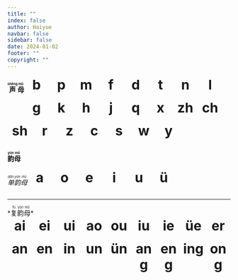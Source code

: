 ```yaml
---
title: ""
index: false
author: Haiyue
navbar: false
sidebar: false
date: 2024-01-02
footer: ""
copyright: ""
---
```

<style>
  .page-info, .vp-breadcrumb, .page-meta {
    display: none;
  }
  .theme-container, #main-content{
    height: 400px;
  }
  .theme-container, #main-content, .theme-hope-content{
    padding-bottom: 0px
  }
  .vp-footer-wrapper{
    display:none;
    padding: 0px;
    margin: 0px;
    padding: 0px;
  }

  .pinyin-letter {
    font-size: 30px;
    font-weight: bold;
    margin:0px 2px;
    width: 50px;
    height: 50px;
    float:left;
    background-color:rgba(0,0,0,0);
    padding:1px;
    text-align: center;
  }

  .title {
    float: left;
  }

  .clearfix::before,
  .clearfix::after{
    content: '';
    display: table;
    clear: both;
  }

  .col1{
  }
  .col2{
  }
</style>
<script>
  function xplay(id){
    document.getElementById(id).style.backgroundColor = 'orange';
    let audio = new Audio('/data/pinyin/' + id + '.mp3');
    audio.addEventListener('ended', function(){
      document.getElementById(id).style.backgroundColor = 'rgba(0,0,0,0)';
    });
    audio.play()
  }
</script>



<div class="clearfix">
  <div class="title">
  
  **<span style="font-size:15px;font-weight:bold;"><ruby>声<rt>shēng</rt></ruby><ruby>母<rt>mǔ</rt></ruby></span>**
  </div>
  <div class="pinyin-letter" id="b"  onclick="document.getElementById('b').style.backgroundColor = 'orange';let audio = new Audio('/data/pinyin/b.mp3');audio.addEventListener('ended', function(){document.getElementById('b').style.backgroundColor = 'rgba(0,0,0,0)';});audio.play()">b</div>
  <div class="pinyin-letter" id="p"  onclick="document.getElementById('p').style.backgroundColor = 'orange';let audio = new Audio('/data/pinyin/p.mp3');audio.addEventListener('ended', function(){document.getElementById('p').style.backgroundColor = 'rgba(0,0,0,0)';});audio.play()">p</div>
  <div class="pinyin-letter" id="m"  onclick="document.getElementById('m').style.backgroundColor = 'orange';let audio = new Audio('/data/pinyin/m.mp3');audio.addEventListener('ended', function(){document.getElementById('m').style.backgroundColor = 'rgba(0,0,0,0)';});audio.play()">m</div>
  <div class="pinyin-letter" id="f"  onclick="document.getElementById('f').style.backgroundColor = 'orange';let audio = new Audio('/data/pinyin/f.mp3');audio.addEventListener('ended', function(){document.getElementById('f').style.backgroundColor = 'rgba(0,0,0,0)';});audio.play()">f</div>
  <div class="pinyin-letter" id="d"  onclick="document.getElementById('d').style.backgroundColor = 'orange';let audio = new Audio('/data/pinyin/d.mp3');audio.addEventListener('ended', function(){document.getElementById('d').style.backgroundColor = 'rgba(0,0,0,0)';});audio.play()">d</div>
  <div class="pinyin-letter" id="t"  onclick="document.getElementById('t').style.backgroundColor = 'orange';let audio = new Audio('/data/pinyin/t.mp3');audio.addEventListener('ended', function(){document.getElementById('t').style.backgroundColor = 'rgba(0,0,0,0)';});audio.play()">t</div>
  <div class="pinyin-letter" id="n"  onclick="document.getElementById('n').style.backgroundColor = 'orange';let audio = new Audio('/data/pinyin/n.mp3');audio.addEventListener('ended', function(){document.getElementById('n').style.backgroundColor = 'rgba(0,0,0,0)';});audio.play()">n</div>
  <div class="pinyin-letter" id="l"  onclick="document.getElementById('l').style.backgroundColor = 'orange';let audio = new Audio('/data/pinyin/l.mp3');audio.addEventListener('ended', function(){document.getElementById('l').style.backgroundColor = 'rgba(0,0,0,0)';});audio.play()">l</div>
  <div class="pinyin-letter" id="g"  onclick="document.getElementById('g').style.backgroundColor = 'orange';let audio = new Audio('/data/pinyin/g.mp3');audio.addEventListener('ended', function(){document.getElementById('g').style.backgroundColor = 'rgba(0,0,0,0)';});audio.play()">g</div>
  <div class="pinyin-letter" id="k"  onclick="document.getElementById('k').style.backgroundColor = 'orange';let audio = new Audio('/data/pinyin/k.mp3');audio.addEventListener('ended', function(){document.getElementById('k').style.backgroundColor = 'rgba(0,0,0,0)';});audio.play()">k</div>
  <div class="pinyin-letter" id="h"  onclick="document.getElementById('h').style.backgroundColor = 'orange';let audio = new Audio('/data/pinyin/h.mp3');audio.addEventListener('ended', function(){document.getElementById('h').style.backgroundColor = 'rgba(0,0,0,0)';});audio.play()">h</div>
  <div class="pinyin-letter" id="j"  onclick="document.getElementById('j').style.backgroundColor = 'orange';let audio = new Audio('/data/pinyin/j.mp3');audio.addEventListener('ended', function(){document.getElementById('j').style.backgroundColor = 'rgba(0,0,0,0)';});audio.play()">j</div>
  <div class="pinyin-letter" id="q"  onclick="document.getElementById('q').style.backgroundColor = 'orange';let audio = new Audio('/data/pinyin/q.mp3');audio.addEventListener('ended', function(){document.getElementById('q').style.backgroundColor = 'rgba(0,0,0,0)';});audio.play()">q</div>
  <div class="pinyin-letter" id="x"  onclick="document.getElementById('x').style.backgroundColor = 'orange';let audio = new Audio('/data/pinyin/x.mp3');audio.addEventListener('ended', function(){document.getElementById('x').style.backgroundColor = 'rgba(0,0,0,0)';});audio.play()">x</div>
  <div class="pinyin-letter" id="zh" onclick="document.getElementById('zh').style.backgroundColor = 'orange';let audio = new Audio('/data/pinyin/zh.mp3');audio.addEventListener('ended', function(){document.getElementById('zh').style.backgroundColor = 'rgba(0,0,0,0)';});audio.play()">zh</div>
  <div class="pinyin-letter" id="ch" onclick="document.getElementById('ch').style.backgroundColor = 'orange';let audio = new Audio('/data/pinyin/ch.mp3');audio.addEventListener('ended', function(){document.getElementById('ch').style.backgroundColor = 'rgba(0,0,0,0)';});audio.play()">ch</div>
  <div class="pinyin-letter" id="sh" onclick="document.getElementById('sh').style.backgroundColor = 'orange';let audio = new Audio('/data/pinyin/sh.mp3');audio.addEventListener('ended', function(){document.getElementById('sh').style.backgroundColor = 'rgba(0,0,0,0)';});audio.play()">sh</div>
  <div class="pinyin-letter" id="r"  onclick="document.getElementById('r').style.backgroundColor = 'orange';let audio = new Audio('/data/pinyin/r.mp3');audio.addEventListener('ended', function(){document.getElementById('r').style.backgroundColor = 'rgba(0,0,0,0)';});audio.play()">r</div>
  <div class="pinyin-letter" id="z"  onclick="document.getElementById('z').style.backgroundColor = 'orange';let audio = new Audio('/data/pinyin/z.mp3');audio.addEventListener('ended', function(){document.getElementById('z').style.backgroundColor = 'rgba(0,0,0,0)';});audio.play()">z</div>
  <div class="pinyin-letter" id="c"  onclick="document.getElementById('c').style.backgroundColor = 'orange';let audio = new Audio('/data/pinyin/c.mp3');audio.addEventListener('ended', function(){document.getElementById('c').style.backgroundColor = 'rgba(0,0,0,0)';});audio.play()">c</div>
  <div class="pinyin-letter" id="s"  onclick="document.getElementById('s').style.backgroundColor = 'orange';let audio = new Audio('/data/pinyin/s.mp3');audio.addEventListener('ended', function(){document.getElementById('s').style.backgroundColor = 'rgba(0,0,0,0)';});audio.play()">s</div>
  <div class="pinyin-letter" id="w"  onclick="document.getElementById('w').style.backgroundColor = 'orange';let audio = new Audio('/data/pinyin/w.mp3');audio.addEventListener('ended', function(){document.getElementById('w').style.backgroundColor = 'rgba(0,0,0,0)';});audio.play()">w</div>
  <div class="pinyin-letter" id="y"  onclick="document.getElementById('y').style.backgroundColor = 'orange';let audio = new Audio('/data/pinyin/y.mp3');audio.addEventListener('ended', function(){document.getElementById('y').style.backgroundColor = 'rgba(0,0,0,0)';});audio.play()">y</div>
</div>

**<span style="font-size:15px"><ruby>韵<rt>yùn</rt></ruby><ruby>母<rt>mǔ</rt></ruby></span>**
<div class="clearfix">
  <div class="title">

  *<span style="font-size:15px"><ruby>单<rt>dān</rt></ruby><ruby>韵<rt>yùn</rt></ruby><ruby>母<rt>mǔ</rt></ruby></span>*
  </div>
  <div class="pinyin-letter" id="a" onclick="document.getElementById('a').style.backgroundColor = 'orange';let audio = new Audio('/data/pinyin/a.mp3');audio.addEventListener('ended', function(){document.getElementById('a').style.backgroundColor = 'rgba(0,0,0,0)';});audio.play()">a</div>
  <div class="pinyin-letter" id="o" onclick="document.getElementById('o').style.backgroundColor = 'orange';let audio = new Audio('/data/pinyin/o.mp3');audio.addEventListener('ended', function(){document.getElementById('o').style.backgroundColor = 'rgba(0,0,0,0)';});audio.play()">o</div>
  <div class="pinyin-letter" id="e" onclick="document.getElementById('e').style.backgroundColor = 'orange';let audio = new Audio('/data/pinyin/e.mp3');audio.addEventListener('ended', function(){document.getElementById('e').style.backgroundColor = 'rgba(0,0,0,0)';});audio.play()">e</div>
  <div class="pinyin-letter" id="i" onclick="document.getElementById('i').style.backgroundColor = 'orange';let audio = new Audio('/data/pinyin/i.mp3');audio.addEventListener('ended', function(){document.getElementById('i').style.backgroundColor = 'rgba(0,0,0,0)';});audio.play()">i</div>
  <div class="pinyin-letter" id="u" onclick="document.getElementById('u').style.backgroundColor = 'orange';let audio = new Audio('/data/pinyin/u.mp3');audio.addEventListener('ended', function(){document.getElementById('u').style.backgroundColor = 'rgba(0,0,0,0)';});audio.play()">u</div>
  <div class="pinyin-letter" id="v" onclick="document.getElementById('v').style.backgroundColor = 'orange';let audio = new Audio('/data/pinyin/v.mp3');audio.addEventListener('ended', function(){document.getElementById('v').style.backgroundColor = 'rgba(0,0,0,0)';});audio.play()">ü</div>
</div>

---

<div class="clearfix">
  <div class="title col1">
  *<span style="font-size:15px"><ruby>复<rt>fù</rt></ruby><ruby>韵<rt>yùn</rt></ruby><ruby>母<rt>mǔ</rt></ruby></span>*
  </div>
  <div class="title clearfix col2">
    <div class="pinyin-letter" id="ai"  onclick="document.getElementById('ai').style.backgroundColor  = 'orange';let audio = new Audio('/data/pinyin/ai.mp3');audio.addEventListener('ended',  function(){document.getElementById('ai').style.backgroundColor  = 'rgba(0,0,0,0)';});audio.play()">ai</div>
    <div class="pinyin-letter" id="ei"  onclick="document.getElementById('ei').style.backgroundColor  = 'orange';let audio = new Audio('/data/pinyin/ei.mp3');audio.addEventListener('ended',  function(){document.getElementById('ei').style.backgroundColor  = 'rgba(0,0,0,0)';});audio.play()">ei</div>
    <div class="pinyin-letter" id="ui"  onclick="document.getElementById('ui').style.backgroundColor  = 'orange';let audio = new Audio('/data/pinyin/ui.mp3');audio.addEventListener('ended',  function(){document.getElementById('ui').style.backgroundColor  = 'rgba(0,0,0,0)';});audio.play()">ui</div>
    <div class="pinyin-letter" id="ao"  onclick="document.getElementById('ao').style.backgroundColor  = 'orange';let audio = new Audio('/data/pinyin/ao.mp3');audio.addEventListener('ended',  function(){document.getElementById('ao').style.backgroundColor  = 'rgba(0,0,0,0)';});audio.play()">ao</div>
    <div class="pinyin-letter" id="ou"  onclick="document.getElementById('ou').style.backgroundColor  = 'orange';let audio = new Audio('/data/pinyin/ou.mp3');audio.addEventListener('ended',  function(){document.getElementById('ou').style.backgroundColor  = 'rgba(0,0,0,0)';});audio.play()">ou</div>
    <div class="pinyin-letter" id="iu"  onclick="document.getElementById('iu').style.backgroundColor  = 'orange';let audio = new Audio('/data/pinyin/iu.mp3');audio.addEventListener('ended',  function(){document.getElementById('iu').style.backgroundColor  = 'rgba(0,0,0,0)';});audio.play()">iu</div>
    <div class="pinyin-letter" id="ie"  onclick="document.getElementById('ie').style.backgroundColor  = 'orange';let audio = new Audio('/data/pinyin/ie.mp3');audio.addEventListener('ended',  function(){document.getElementById('ie').style.backgroundColor  = 'rgba(0,0,0,0)';});audio.play()">ie</div>
    <div class="pinyin-letter" id="ve"  onclick="document.getElementById('ve').style.backgroundColor  = 'orange';let audio = new Audio('/data/pinyin/ve.mp3');audio.addEventListener('ended',  function(){document.getElementById('ve').style.backgroundColor  = 'rgba(0,0,0,0)';});audio.play()">üe</div>
    <div class="pinyin-letter" id="er"  onclick="document.getElementById('er').style.backgroundColor  = 'orange';let audio = new Audio('/data/pinyin/er.mp3');audio.addEventListener('ended',  function(){document.getElementById('er').style.backgroundColor  = 'rgba(0,0,0,0)';});audio.play()">er</div>
    <div class="pinyin-letter" id="an"  onclick="document.getElementById('an').style.backgroundColor  = 'orange';let audio = new Audio('/data/pinyin/an.mp3');audio.addEventListener('ended',  function(){document.getElementById('an').style.backgroundColor  = 'rgba(0,0,0,0)';});audio.play()">an</div>
    <div class="pinyin-letter" id="en"  onclick="document.getElementById('en').style.backgroundColor  = 'orange';let audio = new Audio('/data/pinyin/en.mp3');audio.addEventListener('ended',  function(){document.getElementById('en').style.backgroundColor  = 'rgba(0,0,0,0)';});audio.play()">en</div>
    <div class="pinyin-letter" id="in"  onclick="document.getElementById('in').style.backgroundColor  = 'orange';let audio = new Audio('/data/pinyin/in.mp3');audio.addEventListener('ended',  function(){document.getElementById('in').style.backgroundColor  = 'rgba(0,0,0,0)';});audio.play()">in</div>
    <div class="pinyin-letter" id="un"  onclick="document.getElementById('un').style.backgroundColor  = 'orange';let audio = new Audio('/data/pinyin/un.mp3');audio.addEventListener('ended',  function(){document.getElementById('un').style.backgroundColor  = 'rgba(0,0,0,0)';});audio.play()">un</div>
    <div class="pinyin-letter" id="vn"  onclick="document.getElementById('vn').style.backgroundColor  = 'orange';let audio = new Audio('/data/pinyin/vn.mp3');audio.addEventListener('ended',  function(){document.getElementById('vn').style.backgroundColor  = 'rgba(0,0,0,0)';});audio.play()">ün</div>
    <div class="pinyin-letter" id="ang" onclick="document.getElementById('ang').style.backgroundColor = 'orange';let audio = new Audio('/data/pinyin/ang.mp3');audio.addEventListener('ended', function(){document.getElementById('ang').style.backgroundColor = 'rgba(0,0,0,0)';});audio.play()">ang</div>
    <div class="pinyin-letter" id="eng" onclick="document.getElementById('eng').style.backgroundColor = 'orange';let audio = new Audio('/data/pinyin/eng.mp3');audio.addEventListener('ended', function(){document.getElementById('eng').style.backgroundColor = 'rgba(0,0,0,0)';});audio.play()">eng</div>
    <div class="pinyin-letter" id="ing" onclick="document.getElementById('ing').style.backgroundColor = 'orange';let audio = new Audio('/data/pinyin/ing.mp3');audio.addEventListener('ended', function(){document.getElementById('ing').style.backgroundColor = 'rgba(0,0,0,0)';});audio.play()">ing</div>
    <div class="pinyin-letter" id="ong" onclick="document.getElementById('ong').style.backgroundColor = 'orange';let audio = new Audio('/data/pinyin/ong.mp3');audio.addEventListener('ended', function(){document.getElementById('ong').style.backgroundColor = 'rgba(0,0,0,0)';});audio.play()">ong</div>
  </div>
</div>
